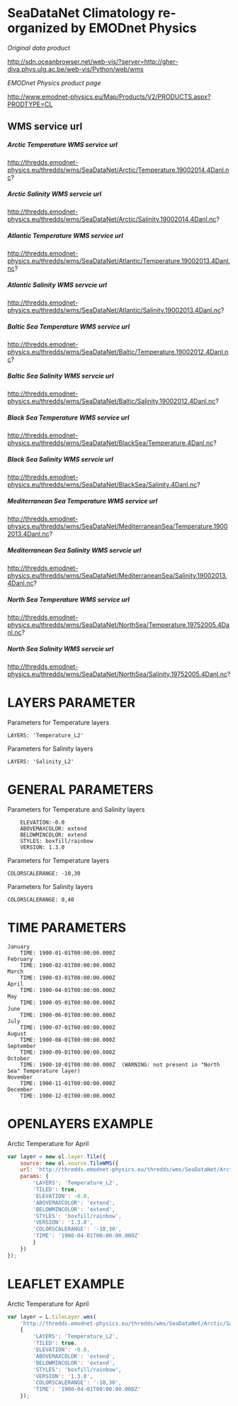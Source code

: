 # SeaDataNet Climatology re-organized by EMODnet Physics

*Original data product*

http://sdn.oceanbrowser.net/web-vis/?server=http://gher-diva.phys.ulg.ac.be/web-vis/Python/web/wms

*EMODnet Physics product page*

http://www.emodnet-physics.eu/Map/Products/V2/PRODUCTS.aspx?PRODTYPE=CL

## WMS service url

##### Arctic Temperature WMS service url
http://thredds.emodnet-physics.eu/thredds/wms/SeaDataNet/Arctic/Temperature.19002014.4Danl.nc?
#####	Arctic Salinity WMS servcie url
http://thredds.emodnet-physics.eu/thredds/wms/SeaDataNet/Arctic/Salinity.19002014.4Danl.nc?
#####	Atlantic Temperature WMS service url
http://thredds.emodnet-physics.eu/thredds/wms/SeaDataNet/Atlantic/Temperature.19002013.4Danl.nc?
#####	Atlantic Salinity WMS servcie url
http://thredds.emodnet-physics.eu/thredds/wms/SeaDataNet/Atlantic/Salinity.19002013.4Danl.nc?
#####	Baltic Sea Temperature WMS service url
http://thredds.emodnet-physics.eu/thredds/wms/SeaDataNet/Baltic/Temperature.19002012.4Danl.nc?
#####	Baltic Sea Salinity WMS servcie url
http://thredds.emodnet-physics.eu/thredds/wms/SeaDataNet/Baltic/Salinity.19002012.4Danl.nc?
#####	Black Sea Temperature WMS service url
http://thredds.emodnet-physics.eu/thredds/wms/SeaDataNet/BlackSea/Temperature.4Danl.nc?
#####	Black Sea Salinity WMS servcie url
http://thredds.emodnet-physics.eu/thredds/wms/SeaDataNet/BlackSea/Salinity.4Danl.nc?
#####	Mediterranean Sea Temperature WMS service url
http://thredds.emodnet-physics.eu/thredds/wms/SeaDataNet/MediterraneanSea/Temperature.19002013.4Danl.nc?
#####	Mediterranean Sea Salinity WMS servcie url
http://thredds.emodnet-physics.eu/thredds/wms/SeaDataNet/MediterraneanSea/Salinity.19002013.4Danl.nc?
#####	North Sea Temperature WMS service url
http://thredds.emodnet-physics.eu/thredds/wms/SeaDataNet/NorthSea/Temperature.19752005.4Danl.nc?
#####	North Sea Salinity WMS servcie url
http://thredds.emodnet-physics.eu/thredds/wms/SeaDataNet/NorthSea/Salinity.19752005.4Danl.nc?
			
# LAYERS PARAMETER

  Parameters for Temperature layers

    LAYERS: 'Temperature_L2'

  Parameters for Salinity layers
    
    LAYERS: 'Salinity_L2'

# GENERAL PARAMETERS

Parameters for Temperature and Salinity layers
  
		ELEVATION:-0.0
		ABOVEMAXCOLOR: extend
		BELOWMINCOLOR: extend
		STYLES: boxfill/rainbow
		VERSION: 1.3.0

Parameters for Temperature layers

    COLORSCALERANGE: -10,30

Parameters for Salinity layers 
		
    COLORSCALERANGE: 0,40
		
# TIME PARAMETERS
	
	January 
		TIME: 1900-01-01T00:00:00.000Z
	February 
		TIME: 1900-02-01T00:00:00.000Z
	March 
		TIME: 1900-03-01T00:00:00.000Z
	April 
		TIME: 1900-04-01T00:00:00.000Z
	May
		TIME: 1900-05-01T00:00:00.000Z
	June
		TIME: 1900-06-01T00:00:00.000Z
	July
		TIME: 1900-07-01T00:00:00.000Z
	August 
		TIME: 1900-08-01T00:00:00.000Z
	September 
		TIME: 1900-09-01T00:00:00.000Z
	October
		TIME: 1900-10-01T00:00:00.000Z  (WARNING: not present in "North Sea" Temperature layer)
	November 
		TIME: 1900-11-01T00:00:00.000Z
	December 
		TIME: 1900-12-01T00:00:00.000Z

# OPENLAYERS EXAMPLE

Arctic Temperature for April
```javascript
var layer = new ol.layer.Tile({          
	source: new ol.source.TileWMS({
	url: 'http://thredds.emodnet-physics.eu/thredds/wms/SeaDataNet/Arctic/Salinity.19002014.4Danl.nc?',
	params: {
		'LAYERS': 'Temperature_L2', 
		'TILED': true,
		'ELEVATION': -0.0,
		'ABOVEMAXCOLOR': 'extend',
		'BELOWMINCOLOR': 'extend',
		'STYLES': 'boxfill/rainbow',
		'VERSION': '1.3.0',
		'COLORSCALERANGE': '-10,30',
		'TIME': '1900-04-01T00:00:00.000Z'
		}
	})
});
```

# LEAFLET EXAMPLE

Arctic Temperature for April
```javascript
var layer = L.tileLayer.wms(
	'http://thredds.emodnet-physics.eu/thredds/wms/SeaDataNet/Arctic/Salinity.19002014.4Danl.nc?', 
	{
		'LAYERS': 'Temperature_L2', 
		'TILED': true,
		'ELEVATION': -0.0,
		'ABOVEMAXCOLOR': 'extend',
		'BELOWMINCOLOR': 'extend',
		'STYLES': 'boxfill/rainbow',
		'VERSION': '1.3.0',
		'COLORSCALERANGE': '-10,30',
		'TIME': '1900-04-01T00:00:00.000Z'		
	});
```


